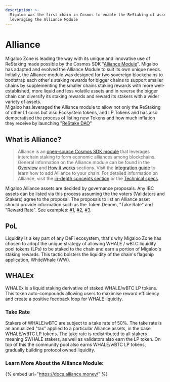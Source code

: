 ```yaml
---
description: >-
  Migaloo was the first chain in Cosmos to enable the ReStaking of assets by
  leveraging the Alliance Module
---
```


# Alliance

Migaloo Zone is leading the way with its unique and innovative use of ReStaking made possible by the Cosmos SDK "[Alliance Module](https://docs.alliance.money/)". Migaloo has adapted and evolved the Alliance Module to suit its own unique needs. Initially, the Alliance module was designed for two sovereign blockchains to bootstrap each other's staking rewards for bigger chains to support smaller chains by supplementing the smaller chains staking rewards with more well-established, more liquid and less volatile assets and in reverse the bigger chain can diversify its staking rewards and reward its stakers with a wider variety of assets.\
Migaloo has leveraged the Alliance module to allow not only the ReStaking of other L1 coins but also Ecosystem tokens, and LP Tokens and has also democratised the process of listing new Tokens and how much inflation they receive by launching "[ReStake DAO](restake-dao/)"

## What is Alliance?

> Alliance is an [open-source Cosmos SDK module](https://github.com/terra-money/alliance) that leverages interchain staking to form economic alliances among blockchains. General information on the Alliance module can be found in the [Overview](https://docs.alliance.money/overview) and [How it works](https://docs.alliance.money/alliance) sections. Visit the [Integration guide](https://docs.alliance.money/guides/get-started) to learn how to add Alliance to your chain. For detailed information on Alliance, visit the [in-depth concepts section](https://docs.alliance.money/concepts/staking) or the [Technical specs](https://docs.alliance.money/tech/parameters).

Migaloo Alliance assets are decided by governance proposals. Any IBC assets can be listed via this process assuming the the voters (Validators and Stakers) agree to the proposal. The proposals to list an Alliance asset should provide information such as the Token Denom, "Take Rate" and "Reward Rate". See examples: [#1](https://dashboard.station.money/proposal/migaloo-1/23), [#2](https://dashboard.station.money/proposal/migaloo-1/28), [#3](https://dashboard.station.money/proposal/phoenix-1/4802).

## PoL

Liquidity is a key part of any DeFi ecosystem, that's why Migaloo Zone has chosen to adopt the unique strategy of allowing WHALE / wBTC liquidity pool tokens (LPs) to be staked to the chain and earn a portion of Migaloo's staking rewards. This tactic bolsters the liquidity of the chain's flagship application, WhiteWhale (WW).

## WHALEx

WHALEx is a liquid staking derivative of staked WHALE/wBTC LP tokens. This token auto-compounds allowing users to maximise reward efficiency and create a positive feedback loop for WHALE liquidity.

### Take Rate

Stakers of WHALE/wBTC are subject to a take rate of 50%. The take rate is an annualized "tax" applied to a particular Alliance assets, in the case WHALE/wBTC LP tokens. The take rate is redistributed to all stakers meaning $WHALE stakers, as well as validators also earn the LP token. On top of this the community pool also earns WHALE/wBTC LP tokens, gradually building protocol owned liquidity.

### Learn More About the Alliance Module:

{% embed url="https://docs.alliance.money/" %}
